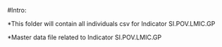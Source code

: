 #Intro:

*This folder will contain all individuals csv for Indicator SI.POV.LMIC.GP

*Master data file related to Indicator SI.POV.LMIC.GP
